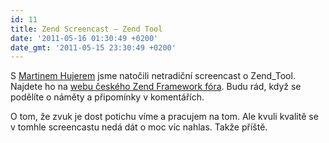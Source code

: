 ```yaml
---
id: 11
title: Zend Screencast – Zend Tool
date: '2011-05-16 01:30:49 +0200'
date_gmt: '2011-05-15 23:30:49 +0200'
---
```

<div>
<div>
<div>
<div>
<p>S <a href="http://www.hujer.org/" target="_blank">Martinem Hujerem</a> jsme natočili netradiční screencast o Zend_Tool. Najdete ho na <a href="http://www.zendframework.cz/navody/zend_tool-instalace-a-pouziti-screencast/" target="_blank">webu českého Zend Framework fóra</a>. Budu rád, když se podělíte o náměty a připomínky v komentářích.</p>
<p>O tom, že zvuk je dost potichu víme a pracujem na tom. Ale kvuli kvalitě se v tomhle screencastu nedá dát o moc víc nahlas. Takže příště.</p>
</div>
</div>
</div>
</div>

